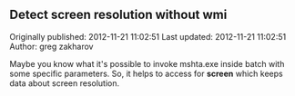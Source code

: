 ## Detect screen resolution without wmi 
Originally published: 2012-11-21 11:02:51 
Last updated: 2012-11-21 11:02:51 
Author: greg zakharov 
 
Maybe you know what it's possible to invoke mshta.exe inside batch with some specific parameters. So, it helps to access for **screen** which keeps data about screen resolution.